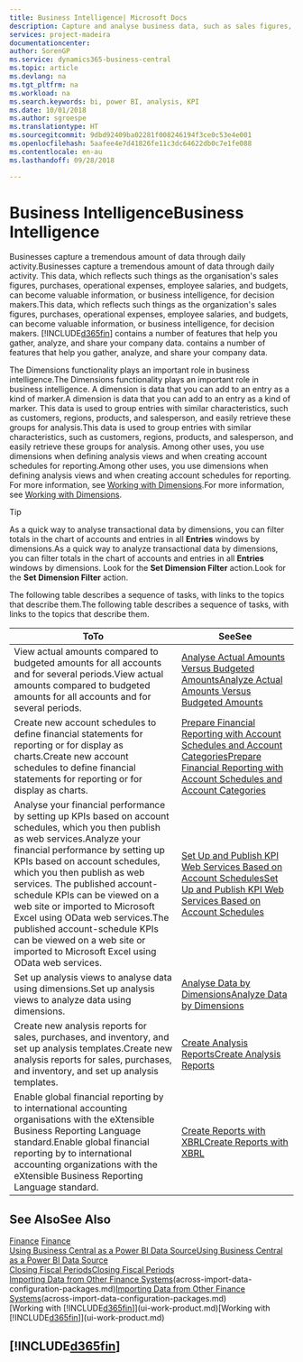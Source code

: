 ```yaml
---
title: Business Intelligence| Microsoft Docs
description: Capture and analyse business data, such as sales figures, purchases, operational expenses, employee salaries, and budgets, that can be valuable information for business intelligence or for decision making.
services: project-madeira
documentationcenter: 
author: SorenGP
ms.service: dynamics365-business-central
ms.topic: article
ms.devlang: na
ms.tgt_pltfrm: na
ms.workload: na
ms.search.keywords: bi, power BI, analysis, KPI
ms.date: 10/01/2018
ms.author: sgroespe
ms.translationtype: HT
ms.sourcegitcommit: 9dbd92409ba02281f008246194f3ce0c53e4e001
ms.openlocfilehash: 5aafee4e7d41826fe11c3dc64622db0c7e1fe088
ms.contentlocale: en-au
ms.lasthandoff: 09/28/2018

---
```

# <a name="business-intelligence"></a><span data-ttu-id="c6417-103">Business Intelligence</span><span class="sxs-lookup"><span data-stu-id="c6417-103">Business Intelligence</span></span>
<span data-ttu-id="c6417-104">Businesses capture a tremendous amount of data through daily activity.</span><span class="sxs-lookup"><span data-stu-id="c6417-104">Businesses capture a tremendous amount of data through daily activity.</span></span> <span data-ttu-id="c6417-105">This data, which reflects such things as the organisation's sales figures, purchases, operational expenses, employee salaries, and budgets, can become valuable information, or business intelligence, for decision makers.</span><span class="sxs-lookup"><span data-stu-id="c6417-105">This data, which reflects such things as the organization's sales figures, purchases, operational expenses, employee salaries, and budgets, can become valuable information, or business intelligence, for decision makers.</span></span> [!INCLUDE[d365fin](includes/d365fin_md.md)] <span data-ttu-id="c6417-106">contains a number of features that help you gather, analyze, and share your company data.</span><span class="sxs-lookup"><span data-stu-id="c6417-106"> contains a number of features that help you gather, analyze, and share your company data.</span></span>

<span data-ttu-id="c6417-107">The Dimensions functionality plays an important role in business intelligence.</span><span class="sxs-lookup"><span data-stu-id="c6417-107">The Dimensions functionality plays an important role in business intelligence.</span></span> <span data-ttu-id="c6417-108">A dimension is data that you can add to an entry as a kind of marker.</span><span class="sxs-lookup"><span data-stu-id="c6417-108">A dimension is data that you can add to an entry as a kind of marker.</span></span> <span data-ttu-id="c6417-109">This data is used to group entries with similar characteristics, such as customers, regions, products, and salesperson, and easily retrieve these groups for analysis.</span><span class="sxs-lookup"><span data-stu-id="c6417-109">This data is used to group entries with similar characteristics, such as customers, regions, products, and salesperson, and easily retrieve these groups for analysis.</span></span> <span data-ttu-id="c6417-110">Among other uses, you use dimensions  when defining analysis views and when creating account schedules for reporting.</span><span class="sxs-lookup"><span data-stu-id="c6417-110">Among other uses, you use dimensions  when defining analysis views and when creating account schedules for reporting.</span></span> <span data-ttu-id="c6417-111">For more information, see [Working with Dimensions](finance-dimensions.md).</span><span class="sxs-lookup"><span data-stu-id="c6417-111">For more information, see [Working with Dimensions](finance-dimensions.md).</span></span>

> [!TIP]
> <span data-ttu-id="c6417-112">As a quick way to analyse transactional data by dimensions, you can filter totals in the chart of accounts and entries in all **Entries** windows by dimensions.</span><span class="sxs-lookup"><span data-stu-id="c6417-112">As a quick way to analyze transactional data by dimensions, you can filter totals in the chart of accounts and entries in all **Entries** windows by dimensions.</span></span> <span data-ttu-id="c6417-113">Look for the **Set Dimension Filter** action.</span><span class="sxs-lookup"><span data-stu-id="c6417-113">Look for the **Set Dimension Filter** action.</span></span>  

<span data-ttu-id="c6417-114">The following table describes a sequence of tasks, with links to the topics that describe them.</span><span class="sxs-lookup"><span data-stu-id="c6417-114">The following table describes a sequence of tasks, with links to the topics that describe them.</span></span>  

| <span data-ttu-id="c6417-115">To</span><span class="sxs-lookup"><span data-stu-id="c6417-115">To</span></span> | <span data-ttu-id="c6417-116">See</span><span class="sxs-lookup"><span data-stu-id="c6417-116">See</span></span> |
| --- | --- |
|<span data-ttu-id="c6417-117">View actual amounts compared to budgeted amounts for all accounts and for several periods.</span><span class="sxs-lookup"><span data-stu-id="c6417-117">View actual amounts compared to budgeted amounts for all accounts and for several periods.</span></span>|[<span data-ttu-id="c6417-118">Analyse Actual Amounts Versus Budgeted Amounts</span><span class="sxs-lookup"><span data-stu-id="c6417-118">Analyze Actual Amounts Versus Budgeted Amounts</span></span>](bi-how-analyze-actual-versus-budget.md)|
|<span data-ttu-id="c6417-119">Create new account schedules to define financial statements for reporting or for display as charts.</span><span class="sxs-lookup"><span data-stu-id="c6417-119">Create new account schedules to define financial statements for reporting or for display as charts.</span></span>|[<span data-ttu-id="c6417-120">Prepare Financial Reporting with Account Schedules and Account Categories</span><span class="sxs-lookup"><span data-stu-id="c6417-120">Prepare Financial Reporting with Account Schedules and Account Categories</span></span>](bi-how-work-account-schedule.md)|
|<span data-ttu-id="c6417-121">Analyse your financial performance by setting up KPIs based on account schedules, which you then publish as web services.</span><span class="sxs-lookup"><span data-stu-id="c6417-121">Analyze your financial performance by setting up KPIs based on account schedules, which you then publish as web services.</span></span> <span data-ttu-id="c6417-122">The published account-schedule KPIs can be viewed on a web site or imported to Microsoft Excel using OData web services.</span><span class="sxs-lookup"><span data-stu-id="c6417-122">The published account-schedule KPIs can be viewed on a web site or imported to Microsoft Excel using OData web services.</span></span>|[<span data-ttu-id="c6417-123">Set Up and Publish KPI Web Services Based on Account Schedules</span><span class="sxs-lookup"><span data-stu-id="c6417-123">Set Up and Publish KPI Web Services Based on Account Schedules</span></span>](bi-how-to-set-up-and-publish-kpi-web-services-based-on-account-schedules.md)|
|<span data-ttu-id="c6417-124">Set up analysis views to analyse data using dimensions.</span><span class="sxs-lookup"><span data-stu-id="c6417-124">Set up analysis views to analyze data using dimensions.</span></span>|[<span data-ttu-id="c6417-125">Analyse Data by Dimensions</span><span class="sxs-lookup"><span data-stu-id="c6417-125">Analyze Data by Dimensions</span></span>](bi-how-analyze-data-dimension.md)|
|<span data-ttu-id="c6417-126">Create new analysis reports for sales, purchases, and inventory, and set up analysis templates.</span><span class="sxs-lookup"><span data-stu-id="c6417-126">Create new analysis reports for sales, purchases, and inventory, and set up analysis templates.</span></span>|[<span data-ttu-id="c6417-127">Create Analysis Reports</span><span class="sxs-lookup"><span data-stu-id="c6417-127">Create Analysis Reports</span></span>](bi-how-create-analysis-views-reports.md)|
|<span data-ttu-id="c6417-128">Enable global financial reporting by to international accounting organisations with the eXtensible Business Reporting Language standard.</span><span class="sxs-lookup"><span data-stu-id="c6417-128">Enable global financial reporting by to international accounting organizations with the eXtensible Business Reporting Language standard.</span></span>|[<span data-ttu-id="c6417-129">Create Reports with XBRL</span><span class="sxs-lookup"><span data-stu-id="c6417-129">Create Reports with XBRL</span></span>](bi-create-reports-with-xbrl.md)|

## <a name="see-also"></a><span data-ttu-id="c6417-130">See Also</span><span class="sxs-lookup"><span data-stu-id="c6417-130">See Also</span></span>
<span data-ttu-id="c6417-131">[Finance](finance.md)  </span><span class="sxs-lookup"><span data-stu-id="c6417-131">[Finance](finance.md)  </span></span>  
[<span data-ttu-id="c6417-132">Using Business Central as a Power BI Data Source</span><span class="sxs-lookup"><span data-stu-id="c6417-132">Using Business Central as a Power BI Data Source</span></span>](across-how-use-financials-data-source-powerbi.md)  
[<span data-ttu-id="c6417-133">Closing Fiscal Periods</span><span class="sxs-lookup"><span data-stu-id="c6417-133">Closing Fiscal Periods</span></span>](year-close-years-periods.md)  
<span data-ttu-id="c6417-134">[Importing Data from Other Finance Systems](across-import-data-configuration-packages.md)(across-import-data-configuration-packages.md)</span><span class="sxs-lookup"><span data-stu-id="c6417-134">[Importing Data from Other Finance Systems](across-import-data-configuration-packages.md)(across-import-data-configuration-packages.md)</span></span>  
<span data-ttu-id="c6417-135">[Working with [!INCLUDE[d365fin](includes/d365fin_md.md)]](ui-work-product.md)</span><span class="sxs-lookup"><span data-stu-id="c6417-135">[Working with [!INCLUDE[d365fin](includes/d365fin_md.md)]](ui-work-product.md)</span></span>

## [!INCLUDE[d365fin](includes/free_trial_md.md)]  
 

